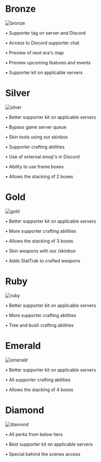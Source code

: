 # Bronze
![bronze](/donation_packages/bronze.webp)

• Supporter tag on server and Discord

• Access to Discord supporter chat

   • Preview of next era's map

   • Preview upcoming features and events

• Supporter kit on applicable servers

# Silver
![silver](/donation_packages/silver.webp)

• Better supporter kit on applicable servers

• Bypass game server queue

• Skin tools using our skinbox

• Supporter crafting abilities

• Use of external emoji's in Discord

• Ability to use frame boxes

• Allows the stacking of 2 boxes

# Gold
![gold](/donation_packages/gold.webp)

• Better supporter kit on applicable servers

• More supporter crafting abilities

• Allows the stacking of 3 boxes

• Skin weapons with our /skinbox

• Adds StatTrak to crafted weapons

# Ruby
![ruby](/donation_packages/ruby.webp)

• Better supporter kit on applicable servers

• More supporter crafting abilities

• Tree and bush crafting abilities

# Emerald
![emerald](/donation_packages/emerald.webp)

• Better supporter kit on applicable servers

• All supporter crafting abilities

• Allows the stacking of 4 boxes

# Diamond
![diamond](/donation_packages/diamond.webp)

• All perks from below tiers

• Best supporter kit on applicable servers

• Special behind the scenes access
